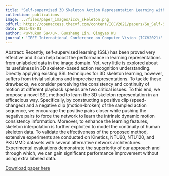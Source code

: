 ```yaml
---
title: "Self-supervised 3D Skeleton Action Representation Learning with Motion Consistency and Continuity"
collection: publications
image: ../files/paper_images/iccv_skeleton.png
pdfurl: https://openaccess.thecvf.com/content/ICCV2021/papers/Su_Self-Supervised_3D_Skeleton_Action_Representation_Learning_With_Motion_Consistency_and_ICCV_2021_paper.pdf
date: 2021-08-01
author: <u>Yukun Su</u>, Guosheng Lin, Qingyao Wu
journal: 'IEEE International Conference on Computer Vision (ICCV2021)'
---
```


Abstract: Recently, self-supervised learning (SSL) has been proved very effective and it can help boost the performance in learning representations from unlabeled data in the image domain. Yet, very little is explored about its usefulness in 3D skeleton-based action recognition understanding. Directly applying existing SSL techniques for 3D skeleton learning, however, suffers from trivial solutions and imprecise representations. To tackle these drawbacks, we consider perceiving the consistency and continuity of motion at different playback speeds are two critical issues. To this end, we propose a novel SSL method to learn the 3D skeleton representation in an efficacious way. Specifically, by constructing a positive clip (speed-changed) and a negative clip (motion-broken) of the sampled action sequence, we encourage the positive pairs closer while pushing the negative pairs to force the network to learn the intrinsic dynamic motion consistency information. Moreover, to enhance the learning features, skeleton interpolation is further exploited to model the continuity of human skeleton data. To validate the effectiveness of the proposed method, extensive experiments are conducted on Kinetics, NTU60, NTU120, and PKUMMD datasets with several alternative network architectures. Experimental evaluations demonstrate the superiority of our approach and through which, we can gain significant performance improvement without using extra labeled data.

[Download paper here](https://openaccess.thecvf.com/content/ICCV2021/papers/Su_Self-Supervised_3D_Skeleton_Action_Representation_Learning_With_Motion_Consistency_and_ICCV_2021_paper.pdf)

